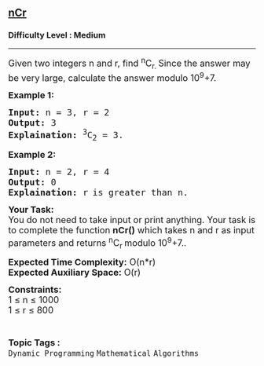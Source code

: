 <h2><a href="https://www.geeksforgeeks.org/problems/ncr1019/1?page=1&difficulty=Medium,Hard&status=unsolved&sortBy=submissions">nCr</a></h2><h3>Difficulty Level : Medium</h3><hr><div class="problems_problem_content__Xm_eO"><p><span style="font-size: 18px;">Given two integers&nbsp;n and r, find <sup>n</sup>C<sub>r. </sub>Since the answer may be very large, calculate the answer modulo&nbsp;10<sup>9</sup>+7.</span></p>
<p><strong><span style="font-size: 18px;">Example 1:</span></strong></p>
<pre><span style="font-size: 18px;"><strong>Input:</strong> n = 3, r = 2
<strong>Output:</strong> 3
<strong>Explaination:</strong> <sup>3</sup>C<sub>2</sub> = 3. </span></pre>
<p><strong><span style="font-size: 18px;">Example 2:</span></strong></p>
<pre><span style="font-size: 18px;"><strong>Input:</strong> n = 2, r = 4
<strong>Output:</strong> 0
<strong>Explaination:</strong> </span><span style="font-size: 15px;"><span style="font-size: 18px;">r</span> <span style="font-size: 18px;">is greater than n</span></span><span style="font-size: 18px;">.</span></pre>
<p><span style="font-size: 18px;"><strong>Your Task:</strong><br>You do not need to take input or print anything. Your task is to complete the function <strong>nCr()</strong> which takes n and&nbsp;r as input parameters and returns <sup>n</sup>C<sub>r&nbsp;</sub>modulo&nbsp;10<sup>9</sup>+7..</span></p>
<p><span style="font-size: 18px;"><strong>Expected Time Complexity:</strong> O(n*r)<br><strong>Expected Auxiliary Space:</strong> O(r)</span></p>
<p><span style="font-size: 18px;"><strong>Constraints:</strong><br>1 ≤ n ≤ 1000<br>1 ≤ r ≤ 800</span></p></div><br><p><span style=font-size:18px><strong>Topic Tags : </strong><br><code>Dynamic Programming</code>&nbsp;<code>Mathematical</code>&nbsp;<code>Algorithms</code>&nbsp;